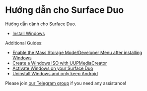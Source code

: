 # Hướng dẫn cho Surface Duo
Hướng dẫn dành cho Surface Duo.

- [Install Windows](https://github.com/WOA-Project/SurfaceDuo-Guides/blob/main/InstallWindows.md)

Additional Guides:

- [Enable the Mass Storage Mode/Developer Menu after installing Windows](https://github.com/WOA-Project/SurfaceDuo-Guides/blob/main/EnableDevMenu.md)
- [Create a Windows ISO with UUPMediaCreator](https://github.com/WOA-Project/SurfaceDuo-Guides/blob/main/CreateWindowsISO.md)
- [Activate Windows on your Surface Duo](https://support.microsoft.com/en-us/windows/activate-windows-c39005d4-95ee-b91e-b399-2820fda32227)
- [Uninstall Windows and only keep Android](https://github.com/WOA-Project/SurfaceDuo-Guides/blob/main/Uninstall.md)

Please join [our Telegram group](https://t.me/duowoa) if you need any assistance!
